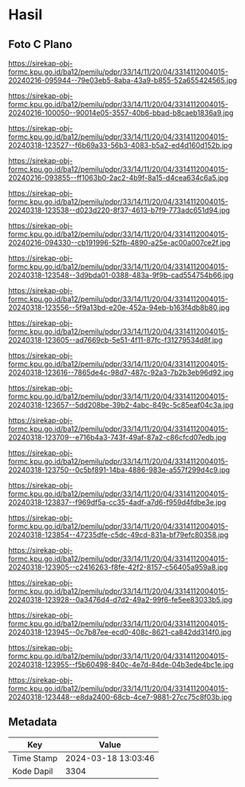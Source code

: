 # Hasil

## Foto C Plano

https://sirekap-obj-formc.kpu.go.id/ba12/pemilu/pdpr/33/14/11/20/04/3314112004015-20240216-095944--79e03eb5-8aba-43a9-b855-52a655424565.jpg

https://sirekap-obj-formc.kpu.go.id/ba12/pemilu/pdpr/33/14/11/20/04/3314112004015-20240216-100050--90014e05-3557-40b6-bbad-b8caeb1836a9.jpg

https://sirekap-obj-formc.kpu.go.id/ba12/pemilu/pdpr/33/14/11/20/04/3314112004015-20240318-123527--f6b69a33-56b3-4083-b5a2-ed4d160d152b.jpg

https://sirekap-obj-formc.kpu.go.id/ba12/pemilu/pdpr/33/14/11/20/04/3314112004015-20240216-093855--ff1063b0-2ac2-4b9f-8a15-d4cea634c6a5.jpg

https://sirekap-obj-formc.kpu.go.id/ba12/pemilu/pdpr/33/14/11/20/04/3314112004015-20240318-123538--d023d220-8f37-4613-b7f9-773adc651d94.jpg

https://sirekap-obj-formc.kpu.go.id/ba12/pemilu/pdpr/33/14/11/20/04/3314112004015-20240216-094330--cb191996-52fb-4890-a25e-ac00a007ce2f.jpg

https://sirekap-obj-formc.kpu.go.id/ba12/pemilu/pdpr/33/14/11/20/04/3314112004015-20240318-123548--3d9bda01-0388-483a-9f9b-cad554754b66.jpg

https://sirekap-obj-formc.kpu.go.id/ba12/pemilu/pdpr/33/14/11/20/04/3314112004015-20240318-123556--5f9a13bd-e20e-452a-94eb-b163f4db8b80.jpg

https://sirekap-obj-formc.kpu.go.id/ba12/pemilu/pdpr/33/14/11/20/04/3314112004015-20240318-123605--ad7669cb-5e51-4f11-87fc-f31279534d8f.jpg

https://sirekap-obj-formc.kpu.go.id/ba12/pemilu/pdpr/33/14/11/20/04/3314112004015-20240318-123616--7865de4c-98d7-487c-92a3-7b2b3eb96d92.jpg

https://sirekap-obj-formc.kpu.go.id/ba12/pemilu/pdpr/33/14/11/20/04/3314112004015-20240318-123657--5dd208be-39b2-4abc-849c-5c85eaf04c3a.jpg

https://sirekap-obj-formc.kpu.go.id/ba12/pemilu/pdpr/33/14/11/20/04/3314112004015-20240318-123709--e716b4a3-743f-49af-87a2-c86cfcd07edb.jpg

https://sirekap-obj-formc.kpu.go.id/ba12/pemilu/pdpr/33/14/11/20/04/3314112004015-20240318-123750--0c5bf891-14ba-4886-983e-a557f299d4c9.jpg

https://sirekap-obj-formc.kpu.go.id/ba12/pemilu/pdpr/33/14/11/20/04/3314112004015-20240318-123837--f969df5a-cc35-4adf-a7d6-f959d4fdbe3e.jpg

https://sirekap-obj-formc.kpu.go.id/ba12/pemilu/pdpr/33/14/11/20/04/3314112004015-20240318-123854--47235dfe-c5dc-49cd-831a-bf79efc80358.jpg

https://sirekap-obj-formc.kpu.go.id/ba12/pemilu/pdpr/33/14/11/20/04/3314112004015-20240318-123905--c2416263-f8fe-42f2-8157-c56405a959a8.jpg

https://sirekap-obj-formc.kpu.go.id/ba12/pemilu/pdpr/33/14/11/20/04/3314112004015-20240318-123928--0a3476d4-d7d2-49a2-99f6-fe5ee83033b5.jpg

https://sirekap-obj-formc.kpu.go.id/ba12/pemilu/pdpr/33/14/11/20/04/3314112004015-20240318-123945--0c7b87ee-ecd0-408c-8621-ca842dd314f0.jpg

https://sirekap-obj-formc.kpu.go.id/ba12/pemilu/pdpr/33/14/11/20/04/3314112004015-20240318-123955--f5b60498-840c-4e7d-84de-04b3ede4bc1e.jpg

https://sirekap-obj-formc.kpu.go.id/ba12/pemilu/pdpr/33/14/11/20/04/3314112004015-20240318-123448--e8da2400-68cb-4ce7-9881-27cc75c8f03b.jpg


## Metadata

| Key        | Value               |
| ---------- | ------------------- |
| Time Stamp | 2024-03-18 13:03:46 |
| Kode Dapil | 3304                |




